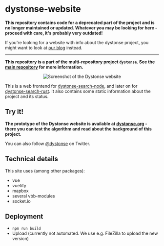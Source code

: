 # dystonse-website

**This repository contains code for a deprecated part of the project and is no longer maintained or updated. Whatever you may be looking for here - proceed with care, it's probably very outdated!**

If you're looking for a website with info about the dystonse project, you might want to look at [our blog](http://blog.dystonse.org/) instead.

---

**This repository is a part of the multi-repository project `dystonse`. See the [main repository](https://github.com/dystonse/dystonse) for more information.**

<p align="center">
  <img src="https://github.com/lenaschimmel/dystonse-website/blob/master/doc/screenshot1.jpg?raw=true" alt="Screenshot of the Dystonse website"/>
</p>

This is a web frontend for [dystonse-search-node](https://github.com/dystonse/dystonse-search-node), and later on for [dystonse-search-rust](https://github.com/dystonse/dystonse-search-rust). It also contains some static information about the project and its status.

## Try it!
**The prototype of the Dystonse website is available at [dystonse.org](https://dystonse.org) - there you can test the algorithm and read about the background of this project.**

You can also follow [@dystonse](https://twitter.com/dystonse) on Twitter.

## Technical details
This site uses (among other packages):

* vue
* vuetify
* mapbox
* several vbb-modules
* socket.io

## Deployment
 * `npm run build`
 * Upload (currently not automated. We use e.g. FileZilla to upload the new version)
